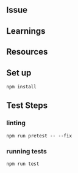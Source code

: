 ## Issue

## Learnings

## Resources

## Set up

```node
npm install
```

## Test Steps

### linting
```node
npm run pretest -- --fix
```

### running tests
```node
npm run test
```

